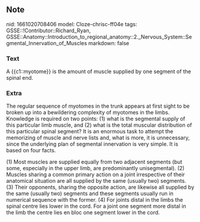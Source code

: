 ## Note
nid: 1661020708406
model: Cloze-chrisc-ff04e
tags: GSSE::!Contributor::Richard_Ryan, GSSE::Anatomy::Introduction_to_regional_anatomy::2._Nervous_System::Segmental_Innervation_of_Muscles
markdown: false

### Text
<div class='toggle'>
  A {{c1::myotome}} is the amount of muscle supplied by one segment
  of the spinal end.
</div>

### Extra
<p id="5fc84a8e-1d09-4ab6-acb6-81196cbe2ea7" class="">The regular
sequence of myotomes in the trunk appears at first sight to be
broken up into a bewildering complexity of myotomes in the limbs.
Knowledge is required on two points: (1) what is the segmental
supply of this particular limb muscle, and (2) what is the total
muscular distribution of this particular spinal segment? It is an
enormous task to attempt the memorizing of muscle and nerve lists
and, what is more, it is unnecessary, since the underlying plan of
segmental innervation is very simple. It is based on four facts.
<p id="1b141326-ec96-47af-86a0-5c70b7e21ccd" class="">(1) Most
muscles are supplied equally from two adjacent segments (but some,
especially in the upper limb, are predominantly unisegmental). (2)
Muscles sharing a common primary action on a joint irrespective of
their anatomical situation are all supplied by the same (usually
two) segments. (3) Their opponents, sharing the opposite action,
are likewise all supplied by the same (usually two) segments and
these segments usually run in numerical sequence with the former.
(4) For joints distal in the limbs the spinal centre lies lower in
the cord. For a joint one segment more distal in the limb the
centre lies en bloc one segment lower in the cord.
